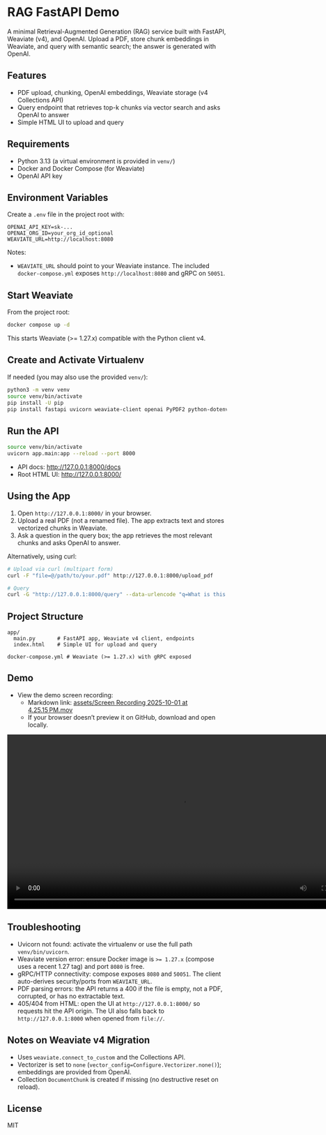 # RAG FastAPI Demo

A minimal Retrieval-Augmented Generation (RAG) service built with FastAPI, Weaviate (v4), and OpenAI. Upload a PDF, store chunk embeddings in Weaviate, and query with semantic search; the answer is generated with OpenAI.

## Features
- PDF upload, chunking, OpenAI embeddings, Weaviate storage (v4 Collections API)
- Query endpoint that retrieves top-k chunks via vector search and asks OpenAI to answer
- Simple HTML UI to upload and query

## Requirements
- Python 3.13 (a virtual environment is provided in `venv/`)
- Docker and Docker Compose (for Weaviate)
- OpenAI API key

## Environment Variables
Create a `.env` file in the project root with:

```
OPENAI_API_KEY=sk-...
OPENAI_ORG_ID=your_org_id_optional
WEAVIATE_URL=http://localhost:8080
```

Notes:
- `WEAVIATE_URL` should point to your Weaviate instance. The included `docker-compose.yml` exposes `http://localhost:8080` and gRPC on `50051`.

## Start Weaviate
From the project root:

```bash
docker compose up -d
```

This starts Weaviate (>= 1.27.x) compatible with the Python client v4.

## Create and Activate Virtualenv
If needed (you may also use the provided `venv/`):

```bash
python3 -m venv venv
source venv/bin/activate
pip install -U pip
pip install fastapi uvicorn weaviate-client openai PyPDF2 python-dotenv
```

## Run the API
```bash
source venv/bin/activate
uvicorn app.main:app --reload --port 8000
```

- API docs: http://127.0.0.1:8000/docs
- Root HTML UI: http://127.0.0.1:8000/

## Using the App
1. Open `http://127.0.0.1:8000/` in your browser.
2. Upload a real PDF (not a renamed file). The app extracts text and stores vectorized chunks in Weaviate.
3. Ask a question in the query box; the app retrieves the most relevant chunks and asks OpenAI to answer.

Alternatively, using curl:

```bash
# Upload via curl (multipart form)
curl -F "file=@/path/to/your.pdf" http://127.0.0.1:8000/upload_pdf

# Query
curl -G "http://127.0.0.1:8000/query" --data-urlencode "q=What is this document about?"
```

## Project Structure
```
app/
  main.py       # FastAPI app, Weaviate v4 client, endpoints
  index.html    # Simple UI for upload and query

docker-compose.yml # Weaviate (>= 1.27.x) with gRPC exposed
```

## Demo
- View the demo screen recording:
  - Markdown link: [assets/Screen Recording 2025-10-01 at 4.25.15 PM.mov](assets/Screen%20Recording%202025-10-01%20at%204.25.15%E2%80%AFPM.mov)
  - If your browser doesn’t preview it on GitHub, download and open locally.

<video src="assets/Screen%20Recording%202025-10-01%20at%204.25.15%E2%80%AFPM.mov" controls width="800"></video>

## Troubleshooting
- Uvicorn not found: activate the virtualenv or use the full path `venv/bin/uvicorn`.
- Weaviate version error: ensure Docker image is `>= 1.27.x` (compose uses a recent 1.27 tag) and port `8080` is free.
- gRPC/HTTP connectivity: compose exposes `8080` and `50051`. The client auto-derives security/ports from `WEAVIATE_URL`.
- PDF parsing errors: the API returns a 400 if the file is empty, not a PDF, corrupted, or has no extractable text.
- 405/404 from HTML: open the UI at `http://127.0.0.1:8000/` so requests hit the API origin. The UI also falls back to `http://127.0.0.1:8000` when opened from `file://`.

## Notes on Weaviate v4 Migration
- Uses `weaviate.connect_to_custom` and the Collections API.
- Vectorizer is set to `none` (`vector_config=Configure.Vectorizer.none()`); embeddings are provided from OpenAI.
- Collection `DocumentChunk` is created if missing (no destructive reset on reload).

## License
MIT
